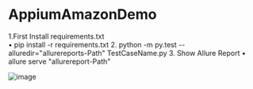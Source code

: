 # AppiumAmazonDemo


1.First Install requirements.txt                                                                                                        
•	pip install -r requirements.txt
2. python -m py.test --alluredir="allurereports-Path"  TestCaseName.py
3. Show Allure Report
•	allure serve "allurereport-Path"


![image](https://user-images.githubusercontent.com/69027991/170824320-9933a124-52db-46f4-98c9-0d8d14dcaf25.png)

